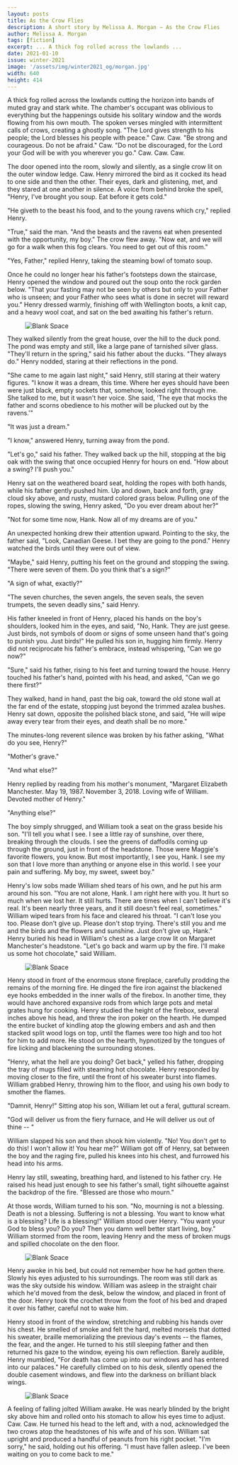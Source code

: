 ```yaml
---
layout: posts
title: As the Crow Flies
description: A short story by Melissa A. Morgan – As the Crow Flies
author: Melissa A. Morgan
tags: [fiction]
excerpt: ... A thick fog rolled across the lowlands ...
date: 2021-01-10
issue: winter-2021
image: '/assets/img/winter2021_og/morgan.jpg'
width: 640
height: 414
---
```


A thick fog rolled across the lowlands cutting the horizon into bands of
muted gray and stark white. The chamber's occupant was oblivious to
everything but the happenings outside his solitary window and the words
flowing from his own mouth. The spoken verses mingled with intermittent
calls of crows, creating a ghostly song. "The Lord gives strength to his
people; the Lord blesses his people with peace." Caw. Caw. "Be strong
and courageous. Do not be afraid." Caw. "Do not be discouraged, for the
Lord your God will be with you wherever you go." Caw. Caw. Caw.

The door opened into the room, slowly and silently, as a single crow lit
on the outer window ledge. Caw. Henry mirrored the bird as it cocked its
head to one side and then the other. Their eyes, dark and glistening,
met, and they stared at one another in silence. A voice from behind
broke the spell, "Henry, I've brought you soup. Eat before it gets
cold."

"He giveth to the beast his food, and to the young ravens which cry,"
replied Henry.

"True," said the man. "And the beasts and the ravens eat when presented
with the opportunity, my boy." The crow flew away. "Now eat, and we will
go for a walk when this fog clears. You need to get out of this room."

"Yes, Father," replied Henry, taking the steaming bowl of tomato soup.

Once he could no longer hear his father's footsteps down the staircase,
Henry opened the window and poured out the soup onto the rock garden
below. "That your fasting may not be seen by others but only to your
Father who is unseen; and your Father who sees what is done in secret
will reward you." Henry dressed warmly, finishing off with Wellington
boots, a knit cap, and a heavy wool coat, and sat on the bed awaiting
his father's return.

<figure class="my-4 py-3 ">
  <img src="{{ '/assets/img/dinkus.png' | prepend: site.baseurl }}" class="d-block mx-auto" alt="Blank Space" style="max-height:15px;" />
</figure>

They walked silently from the great house, over the hill to the duck
pond. The pond was empty and still, like a large pane of tarnished
silver glass. "They'll return in the spring," said his father about the
ducks. "They always do." Henry nodded, staring at their reflections in
the pond.

"She came to me again last night," said Henry, still staring at their
watery figures. "I know it was a dream, this time. Where her eyes should
have been were just black, empty sockets that, somehow, looked right
through me. She talked to me, but it wasn't her voice. She said, 'The
eye that mocks the father and scorns obedience to his mother will be
plucked out by the ravens.'"

"It was just a dream."

"I know," answered Henry, turning away from the pond.

"Let's go," said his father. They walked back up the hill, stopping at
the big oak with the swing that once occupied Henry for hours on end.
"How about a swing? I'll push you."

Henry sat on the weathered board seat, holding the ropes with both
hands, while his father gently pushed him. Up and down, back and forth,
gray cloud sky above, and rusty, mustard colored grass below. Pulling
one of the ropes, slowing the swing, Henry asked, "Do you ever dream
about her?"

"Not for some time now, Hank. Now all of my dreams are of you."

An unexpected honking drew their attention upward. Pointing to the sky,
the father said, "Look, Canadian Geese. I bet they are going to the
pond." Henry watched the birds until they were out of view.

"Maybe," said Henry, putting his feet on the ground and stopping the
swing. "There were seven of them. Do you think that's a sign?"

"A sign of what, exactly?"

"The seven churches, the seven angels, the seven seals, the seven
trumpets, the seven deadly sins," said Henry.

His father kneeled in front of Henry, placed his hands on the boy's
shoulders, looked him in the eyes, and said, "No, Hank. They are just
geese. Just birds, not symbols of doom or signs of some unseen hand
that's going to punish you. Just birds!" He pulled his son in, hugging
him firmly. Henry did not reciprocate his father's embrace, instead
whispering, "Can we go now?"

"Sure," said his father, rising to his feet and turning toward the
house. Henry touched his father's hand, pointed with his head, and
asked, "Can we go there first?"

They walked, hand in hand, past the big oak, toward the old stone wall
at the far end of the estate, stopping just beyond the trimmed azalea
bushes. Henry sat down, opposite the polished black stone, and said, "He
will wipe away every tear from their eyes, and death shall be no more."

The minutes-long reverent silence was broken by his father asking, "What
do you see, Henry?"

"Mother's grave."

"And what else?"

Henry replied by reading from his mother's monument, "Margaret Elizabeth
Manchester. May 19, 1987. November 3, 2018. Loving wife of William.
Devoted mother of Henry."

"Anything else?"

The boy simply shrugged, and William took a seat on the grass beside his
son. "I'll tell you what I see. I see a little ray of sunshine, over
there, breaking through the clouds. I see the greens of daffodils coming
up through the ground, just in front of the headstone. Those were
Maggie's favorite flowers, you know. But most importantly, I see you,
Hank. I see my son that I love more than anything or anyone else in this
world. I see your pain and suffering. My boy, my sweet, sweet boy."

Henry's low sobs made William shed tears of his own, and he put his arm
around his son. "You are not alone, Hank. I am right here with you. It
hurt so much when we lost her. It still hurts. There are times when I
can't believe it's real. It's been nearly three years, and it still
doesn't feel real, sometimes." William wiped tears from his face and
cleared his throat. "I can't lose you too. Please don't give up. Please
don't stop trying. There's still you and me and the birds and the
flowers and sunshine. Just don't give up, Hank." Henry buried his head
in William's chest as a large crow lit on Margaret Manchester's
headstone. "Let's go back and warm up by the fire. I'll make us some hot
chocolate," said William.

<figure class="my-4 py-3 ">
  <img src="{{ '/assets/img/dinkus.png' | prepend: site.baseurl }}" class="d-block mx-auto" alt="Blank Space" style="max-height:15px;" />
</figure>

Henry stood in front of the enormous stone fireplace, carefully prodding
the remains of the morning fire. He dinged the fire iron against the
blackened eye hooks embedded in the inner walls of the firebox. In
another time, they would have anchored expansive rods from which large
pots and metal grates hung for cooking. Henry studied the height of the
firebox, several inches above his head, and threw the iron poker on the
hearth. He dumped the entire bucket of kindling atop the glowing embers
and ash and then stacked split wood logs on top, until the flames were
too high and too hot for him to add more. He stood on the hearth,
hypnotized by the tongues of fire licking and blackening the surrounding
stones.

"Henry, what the hell are you doing? Get back," yelled his father,
dropping the tray of mugs filled with steaming hot chocolate. Henry
responded by moving closer to the fire, until the front of his sweater
burst into flames. William grabbed Henry, throwing him to the floor, and
using his own body to smother the flames.

"Damnit, Henry!" Sitting atop his son, William let out a feral, guttural
scream.

"God will deliver us from the fiery furnace, and He will deliver us out
of thine -- "

William slapped his son and then shook him violently. "No! You don't get
to do this! I won't allow it! You hear me?" William got off of Henry,
sat between the boy and the raging fire, pulled his knees into his
chest, and furrowed his head into his arms.

Henry lay still, sweating, breathing hard, and listened to his father
cry. He raised his head just enough to see his father's small, tight
silhouette against the backdrop of the fire. "Blessed are those who
mourn."

At those words, William turned to his son. "No, mourning is not a
blessing. Death is not a blessing. Suffering is not a blessing. You want
to know what is a blessing? Life is a blessing!" William stood over
Henry. "You want your God to bless you? Do you? Then you damn well
better start living, boy." William stormed from the room, leaving Henry
and the mess of broken mugs and spilled chocolate on the den floor.

<figure class="my-4 py-3 ">
  <img src="{{ '/assets/img/dinkus.png' | prepend: site.baseurl }}" class="d-block mx-auto" alt="Blank Space" style="max-height:15px;" />
</figure>

Henry awoke in his bed, but could not remember how he had gotten there.
Slowly his eyes adjusted to his surroundings. The room was still dark as
was the sky outside his window. William was asleep in the straight chair
which he'd moved from the desk, below the window, and placed in front of
the door. Henry took the crochet throw from the foot of his bed and
draped it over his father, careful not to wake him.

Henry stood in front of the window, stretching and rubbing his hands
over his chest. He smelled of smoke and felt the hard, melted morsels
that dotted his sweater, braille memorializing the previous day's events
-- the flames, the fear, and the anger. He turned to his still sleeping
father and then returned his gaze to the window, eyeing his own
reflection. Barely audible, Henry mumbled, "For death has come up into
our windows and has entered into our palaces." He carefully climbed on
to his desk, silently opened the double casement windows, and flew into
the darkness on brilliant black wings.

<figure class="my-4 py-3 ">
  <img src="{{ '/assets/img/dinkus.png' | prepend: site.baseurl }}" class="d-block mx-auto" alt="Blank Space" style="max-height:15px;" />
</figure>

A feeling of falling jolted William awake. He was nearly blinded by the
bright sky above him and rolled onto his stomach to allow his eyes time
to adjust. Caw. Caw. He turned his head to the left and, with a nod,
acknowledged the two crows atop the headstones of his wife and of his
son. William sat upright and produced a handful of peanuts from his
right pocket. "I'm sorry," he said, holding out his offering. "I must
have fallen asleep. I've been waiting on you to come back to me."
